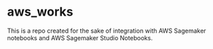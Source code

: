 # aws_works
This is a repo created for the sake of integration with AWS Sagemaker notebooks and AWS Sagemaker Studio Notebooks.
